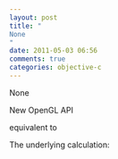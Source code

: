 ```yaml
---
layout: post
title: "
None
"
date: 2011-05-03 06:56
comments: true
categories: objective-c
---
```


None


New OpenGL API


equivalent to


The underlying calculation:

